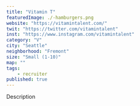 ```yaml
---
title: "Vitamin T"
featuredImage: ./-hamburgers.png
website: "https://vitamintalent.com/"
twit: "https://twitter.com/vitamintalent"
inst: "https://www.instagram.com/vitamintalent"
category: "V"
city: "Seattle"
neighborhood: "Fremont"
size: "Small (1-10)"
map: ""
tags:
    - recruiter
published: true
---
```


Description
